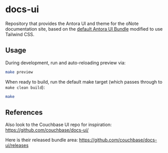 # docs-ui

Repository that provides the Antora UI and theme for the oNote
documentation site, based on the [default Antora UI
Bundle](https://docs.antora.org/antora-ui-default/) modified to use
Tailwind CSS.

## Usage

During development, run and auto-reloading preview via:

``` sh
make preview
```

When ready to build, run the default make target (which passes through to `make clean build`):

``` sh
make
```

## References

Also look to the Couchbase UI repo for inspiration: https://github.com/couchbase/docs-ui/

Here is their released bundle area: https://github.com/couchbase/docs-ui/releases
